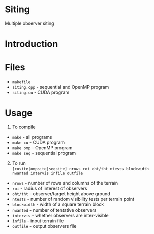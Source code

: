 # Siting
Multiple observer siting

# Introduction

# Files
* `makefile`
* `siting.cpp` - sequential and OpenMP program
* `siting.cu` - CUDA program

# Usage
1. To compile
  * `make` - all programs
  * `make cu` - CUDA program
  * `make omp` - OpenMP program
  * `make seq` - sequential program
2. To run  
  `[cusite|ompsite|seqsite] nrows roi oht/tht ntests blockwidth nwanted intervis infile outfile`
  * `nrows` - number of rows and columns of the terrain
  * `roi` - radius of interest of observers
  * `oht/tht` - observer/target height above ground
  * `ntests` - number of random visibility tests per terrain point
  * `blockwidth` - width of a square terrain block
  * `nwanted` - number of tentative observers
  * `intervis` - whether observers are inter-visible
  * `infile` - input terrain file
  * `outfile` - output observers file

